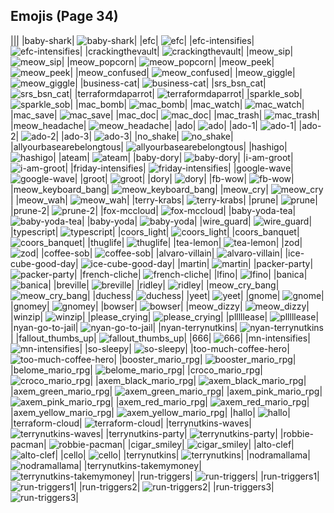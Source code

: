 
## Emojis (Page 34)
|||
|baby-shark| ![baby-shark](/output/baby-shark.png)|
|efc| ![efc](/output/efc.gif)|
|efc-intensifies| ![efc-intensifies](/output/efc-intensifies.gif)|
|crackingthevault| ![crackingthevault](/output/crackingthevault.jpg)|
|meow_sip| ![meow_sip](/output/meow_sip.png)|
|meow_popcorn| ![meow_popcorn](/output/meow_popcorn.gif)|
|meow_peek| ![meow_peek](/output/meow_peek.png)|
|meow_confused| ![meow_confused](/output/meow_confused.png)|
|meow_giggle| ![meow_giggle](/output/meow_giggle.png)|
|business-cat| ![business-cat](/output/business-cat.png)|
|srs_bsn_cat| ![srs_bsn_cat](/output/srs_bsn_cat.png)|
|terraformdaparrot| ![terraformdaparrot](/output/terraformdaparrot.gif)|
|sparkle_sob| ![sparkle_sob](/output/sparkle_sob.png)|
|mac_bomb| ![mac_bomb](/output/mac_bomb.png)|
|mac_watch| ![mac_watch](/output/mac_watch.png)|
|mac_save| ![mac_save](/output/mac_save.png)|
|mac_doc| ![mac_doc](/output/mac_doc.png)|
|mac_trash| ![mac_trash](/output/mac_trash.png)|
|meow_headache| ![meow_headache](/output/meow_headache.png)|
|ado| ![ado](/output/ado)|
|ado-1| ![ado-1](/output/ado-1)|
|ado-2| ![ado-2](/output/ado-2)|
|ado-3| ![ado-3](/output/ado-3)|
|no_shake| ![no_shake](/output/no_shake.gif)|
|allyourbasearebelongtous| ![allyourbasearebelongtous](/output/allyourbasearebelongtous.gif)|
|hashigo| ![hashigo](/output/hashigo.jpg)|
|ateam| ![ateam](/output/ateam.jpg)|
|baby-dory| ![baby-dory](/output/baby-dory.png)|
|i-am-groot| ![i-am-groot](/output/i-am-groot.jpg)|
|friday-intensifies| ![friday-intensifies](/output/friday-intensifies.gif)|
|google-wave| ![google-wave](/output/google-wave.png)|
|groot| ![groot](/output/groot.gif)|
|dory| ![dory](/output/dory.png)|
|fb-wow| ![fb-wow](/output/fb-wow.gif)|
|meow_keyboard_bang| ![meow_keyboard_bang](/output/meow_keyboard_bang.gif)|
|meow_cry| ![meow_cry](/output/meow_cry.png)|
|meow_wah| ![meow_wah](/output/meow_wah.png)|
|terry-krabs| ![terry-krabs](/output/terry-krabs.png)|
|prune| ![prune](/output/prune.png)|
|prune-2| ![prune-2](/output/prune-2.png)|
|fox-mccloud| ![fox-mccloud](/output/fox-mccloud.png)|
|baby-yoda-tea| ![baby-yoda-tea](/output/baby-yoda-tea.png)|
|baby-yoda| ![baby-yoda](/output/baby-yoda.png)|
|wire_guard| ![wire_guard](/output/wire_guard.png)|
|typescript| ![typescript](/output/typescript.png)|
|coors_light| ![coors_light](/output/coors_light.png)|
|coors_banquet| ![coors_banquet](/output/coors_banquet.jpg)|
|thuglife| ![thuglife](/output/thuglife.png)|
|tea-lemon| ![tea-lemon](/output/tea-lemon.jpg)|
|zod| ![zod](/output/zod.jpg)|
|coffee-sob| ![coffee-sob](/output/coffee-sob.png)|
|alvaro-villain| ![alvaro-villain](/output/alvaro-villain.gif)|
|ice-cube-good-day| ![ice-cube-good-day](/output/ice-cube-good-day.png)|
|martin| ![martin](/output/martin.jpg)|
|packer-party| ![packer-party](/output/packer-party.gif)|
|french-cliche| ![french-cliche](/output/french-cliche.png)|
|lfino| ![lfino](/output/lfino.png)|
|banica| ![banica](/output/banica.jpg)|
|breville| ![breville](/output/breville.png)|
|ridley| ![ridley](/output/ridley.png)|
|meow_cry_bang| ![meow_cry_bang](/output/meow_cry_bang.gif)|
|duchess| ![duchess](/output/duchess.jpg)|
|yeet| ![yeet](/output/yeet.png)|
|gnome| ![gnome](/output/gnome.png)|
|gnomey| ![gnomey](/output/gnomey.png)|
|bowser| ![bowser](/output/bowser.jpg)|
|meow_dizzy| ![meow_dizzy](/output/meow_dizzy.png)|
|winzip| ![winzip](/output/winzip.png)|
|please_crying| ![please_crying](/output/please_crying.png)|
|plllllease| ![plllllease](/output/plllllease.png)|
|nyan-go-to-jail| ![nyan-go-to-jail](/output/nyan-go-to-jail.gif)|
|nyan-terrynutkins| ![nyan-terrynutkins](/output/nyan-terrynutkins.gif)|
|fallout_thumbs_up| ![fallout_thumbs_up](/output/fallout_thumbs_up.png)|
|666| ![666](/output/666.png)|
|mn-intensifies| ![mn-intensifies](/output/mn-intensifies.gif)|
|so-sleepy| ![so-sleepy](/output/so-sleepy.gif)|
|too-much-coffee-hero| ![too-much-coffee-hero](/output/too-much-coffee-hero.jpg)|
|booster_mario_rpg| ![booster_mario_rpg](/output/booster_mario_rpg.gif)|
|belome_mario_rpg| ![belome_mario_rpg](/output/belome_mario_rpg.png)|
|croco_mario_rpg| ![croco_mario_rpg](/output/croco_mario_rpg.png)|
|axem_black_mario_rpg| ![axem_black_mario_rpg](/output/axem_black_mario_rpg.png)|
|axem_green_mario_rpg| ![axem_green_mario_rpg](/output/axem_green_mario_rpg.png)|
|axem_pink_mario_rpg| ![axem_pink_mario_rpg](/output/axem_pink_mario_rpg.png)|
|axem_red_mario_rpg| ![axem_red_mario_rpg](/output/axem_red_mario_rpg.png)|
|axem_yellow_mario_rpg| ![axem_yellow_mario_rpg](/output/axem_yellow_mario_rpg.png)|
|hallo| ![hallo](/output/hallo.gif)|
|terraform-cloud| ![terraform-cloud](/output/terraform-cloud.png)|
|terrynutkins-waves| ![terrynutkins-waves](/output/terrynutkins-waves.gif)|
|terrynutkins-party| ![terrynutkins-party](/output/terrynutkins-party.gif)|
|robbie-pacman| ![robbie-pacman](/output/robbie-pacman.gif)|
|cigar_smiley| ![cigar_smiley](/output/cigar_smiley.jpg)|
|alto-clef| ![alto-clef](/output/alto-clef.jpg)|
|cello| ![cello](/output/cello)|
|terrynutkins| ![terrynutkins](/output/terrynutkins.png)|
|nodramallama| ![nodramallama](/output/nodramallama)|
|terrynutkins-takemymoney| ![terrynutkins-takemymoney](/output/terrynutkins-takemymoney.png)|
|run-triggers| ![run-triggers](/output/run-triggers.png)|
|run-triggers1| ![run-triggers1](/output/run-triggers1.png)|
|run-triggers2| ![run-triggers2](/output/run-triggers2.png)|
|run-triggers3| ![run-triggers3](/output/run-triggers3.png)|